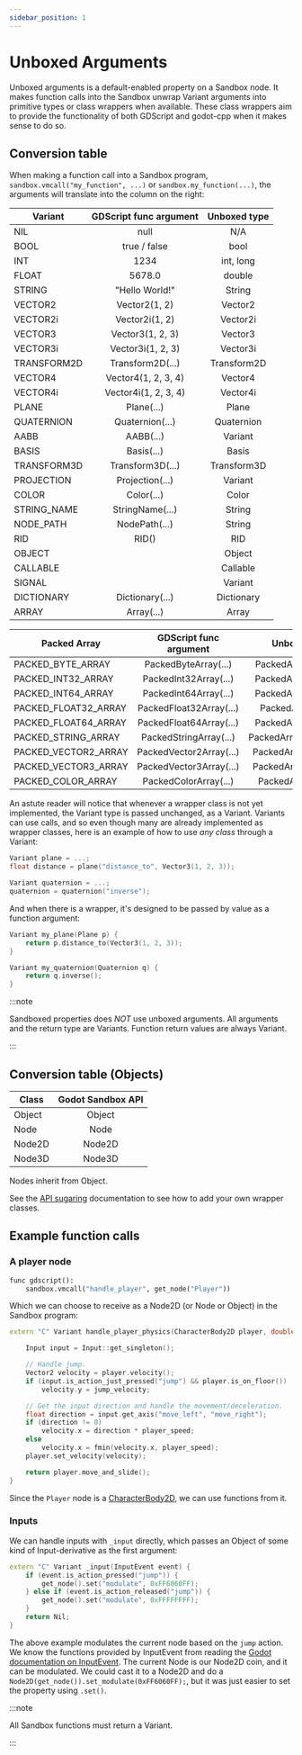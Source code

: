 ```yaml
---
sidebar_position: 1
---
```


# Unboxed Arguments

Unboxed arguments is a default-enabled property on a Sandbox node. It makes function calls into the Sandbox unwrap Variant arguments into primitive types or class wrappers when available. These class wrappers aim to provide the functionality of both GDScript and godot-cpp when it makes sense to do so.

## Conversion table

When making a function call into a Sandbox program, `sandbox.vmcall("my_function", ...)` or `sandbox.my_function(...)`, the arguments will translate into the column on the right:

|  Variant   |      GDScript func argument      |  Unboxed type  |
|------------|:--------------------------:|:--------------:|
| NIL        |  null                      | N/A            |
| BOOL       |  true / false              | bool           |
| INT        |  1234                      | int, long      |
| FLOAT      |  5678.0                    | double         |
| STRING     |  "Hello World!"            | String         |
| VECTOR2    |  Vector2(1, 2)             | Vector2        |
| VECTOR2i   |  Vector2i(1, 2)            | Vector2i       |
| VECTOR3    |  Vector3(1, 2, 3)          | Vector3        |
| VECTOR3i   |  Vector3i(1, 2, 3)         | Vector3i       |
| TRANSFORM2D |  Transform2D(...)         | Transform2D    |
| VECTOR4    |  Vector4(1, 2, 3, 4)       | Vector4        |
| VECTOR4i   |  Vector4i(1, 2, 3, 4)      | Vector4i       |
| PLANE      |  Plane(...)                | Plane          |
| QUATERNION |  Quaternion(...)           | Quaternion     |
| AABB       |  AABB(...)                 | Variant        |
| BASIS      |  Basis(...)                | Basis          |
| TRANSFORM3D | Transform3D(...)          | Transform3D    |
| PROJECTION |  Projection(...)           | Variant        |
| COLOR      |  Color(...)                | Color          |
| STRING_NAME |  StringName(...)          | String         |
| NODE_PATH  |  NodePath(...)             | String         |
| RID        |  RID()                     | RID            |
| OBJECT     |                            | Object         |
| CALLABLE   |                            | Callable       |
| SIGNAL     |                            | Variant        |
| DICTIONARY | Dictionary(...)            | Dictionary     |
| ARRAY      | Array(...)                 | Array          |


|  Packed Array         |  GDScript func argument  |  Unboxed type           |
|-----------------------|:------------------------:|:-----------------------:|
| PACKED_BYTE_ARRAY     | PackedByteArray(...)     | PackedArray\<uint8_t\>  |
| PACKED_INT32_ARRAY    | PackedInt32Array(...)    | PackedArray\<int32_t\>  |
| PACKED_INT64_ARRAY    | PackedInt64Array(...)    | PackedArray\<int64_t\>  |
| PACKED_FLOAT32_ARRAY  | PackedFloat32Array(...)  | PackedArray\<float\>    |
| PACKED_FLOAT64_ARRAY  | PackedFloat64Array(...)  | PackedArray\<double\>   |
| PACKED_STRING_ARRAY   | PackedStringArray(...)   | PackedArray\<std::string\> |
| PACKED_VECTOR2_ARRAY  | PackedVector2Array(...)  | PackedArray\<Vector2\>  |
| PACKED_VECTOR3_ARRAY  | PackedVector3Array(...)  | PackedArray\<Vector3\>  |
| PACKED_COLOR_ARRAY    | PackedColorArray(...)    | PackedArray\<Color\>    |

An astute reader will notice that whenever a wrapper class is not yet implemented, the Variant type is passed unchanged, as a Variant. Variants can use calls, and so even though many are already implemented as wrapper classes, here is an example of how to use *any class* through a Variant:

```cpp
Variant plane = ...;
float distance = plane("distance_to", Vector3(1, 2, 3));

Variant quaternion = ...;
quaternion = quaternion("inverse");
```

And when there is a wrapper, it's designed to be passed by value as a function argument:

```cpp
Variant my_plane(Plane p) {
	return p.distance_to(Vector3(1, 2, 3));
}

Variant my_quaternion(Quaternion q) {
	return q.inverse();
}
```


:::note

Sandboxed properties does *NOT* use unboxed arguments. All arguments and the return type are Variants. Function return values are always Variant.

:::


## Conversion table (Objects)

|  Class     |      Godot Sandbox API     |
|------------|:--------------------------:|
| Object     |  Object                    |
| Node       |  Node                      |
| Node2D     |  Node2D                    |
| Node3D     |  Node3D                    |

Nodes inherit from Object.

See the [API sugaring](sugar.md) documentation to see how to add your own wrapper classes.


## Example function calls


### A player node

```py
func gdscript():
	sandbox.vmcall("handle_player", get_node("Player"))
```

Which we can choose to receive as a Node2D (or Node or Object) in the Sandbox program:

```cpp
extern "C" Variant handle_player_physics(CharacterBody2D player, double delta) {

	Input input = Input::get_singleton();

	// Handle jump.
	Vector2 velocity = player.velocity();
	if (input.is_action_just_pressed("jump") && player.is_on_floor())
		velocity.y = jump_velocity;

	// Get the input direction and handle the movement/deceleration.
	float direction = input.get_axis("move_left", "move_right");
	if (direction != 0)
		velocity.x = direction * player_speed;
	else
		velocity.x = fmin(velocity.x, player_speed);
	player.set_velocity(velocity);

	return player.move_and_slide();
}
```

Since the `Player` node is a [CharacterBody2D](https://docs.godotengine.org/en/stable/tutorials/physics/using_character_body_2d.html), we can use functions from it.

### Inputs

We can handle inputs with `_input` directly, which passes an Object of some kind of Input-derivative as the first argument:

```cpp
extern "C" Variant _input(InputEvent event) {
	if (event.is_action_pressed("jump")) {
		get_node().set("modulate", 0xFF6060FF);
	} else if (event.is_action_released("jump")) {
		get_node().set("modulate", 0xFFFFFFFF);
	}
	return Nil;
}
```

The above example modulates the current node based on the `jump` action. We know the functions provided by InputEvent from reading the [Godot documentation on InputEvent](https://docs.godotengine.org/en/stable/classes/class_inputevent.html). The current Node is our Node2D coin, and it can be modulated. We could cast it to a Node2D and do a `Node2D(get_node()).set_modulate(0xFF6060FF);`, but it was just easier to set the property using `.set()`.


:::note

All Sandbox functions must return a Variant.

:::
